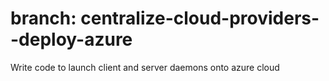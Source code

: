 # branch: centralize-cloud-providers--deploy-azure
Write code to launch client and server daemons onto azure cloud